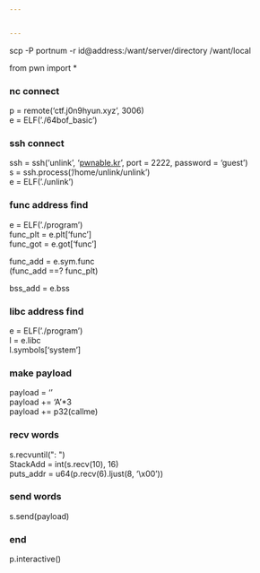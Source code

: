 ```yaml
---


---
```


<p>scp -P portnum -r id@address:/want/server/directory /want/local</p>
<p>from pwn import *</p>
<h3 id="nc-connect">nc connect</h3>
<p>p = remote(‘ctf.j0n9hyun.xyz’, 3006)<br>
e = ELF(’./64bof_basic’)</p>
<h3 id="ssh-connect">ssh connect</h3>
<p>ssh = ssh(‘unlink’, ‘<a href="http://pwnable.kr">pwnable.kr</a>’, port = 2222, password = ‘guest’)<br>
s = ssh.process(’/home/unlink/unlink’)<br>
e = ELF(’./unlink’)</p>
<h3 id="func-address-find">func address find</h3>
<p>e = ELF(’./program’)<br>
func_plt = e.plt[‘func’]<br>
func_got = e.got[‘func’]</p>
<p>func_add = e.sym.func<br>
(func_add ==? func_plt)</p>
<p>bss_add = e.bss</p>
<h3 id="libc-address-find">libc address find</h3>
<p>e = ELF(’./program’)<br>
l = e.libc<br>
l.symbols[‘system’]</p>
<h3 id="make-payload">make payload</h3>
<p>payload = ‘’<br>
payload += ‘A’*3<br>
payload += p32(callme)</p>
<h3 id="recv-words">recv words</h3>
<p>s.recvuntil(": ")<br>
StackAdd = int(s.recv(10), 16)<br>
puts_addr = u64(p.recv(6).ljust(8, ‘\x00’))</p>
<h3 id="send-words">send words</h3>
<p>s.send(payload)</p>
<h3 id="end">end</h3>
<p>p.interactive()</p>

